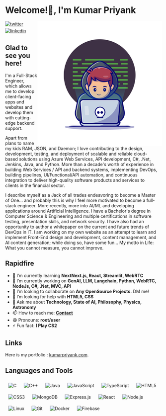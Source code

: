<p align="left">  
  <h1 align="left">Welcome!👋, I'm Kumar Priyank</h1>
</p>
<img align="right" width="400" alt="programmer" src="./public/21004063.jpg">
<p align="left">  
  <a href="https://x.com/Priyank_T3i" target="_blank">
  <img src=https://img.shields.io/badge/twitter-%2300acee.svg?&style=for-the-badge&logo=twitter&logoColor=white alt=twitter style="margin-bottom: 5px;" />
  </a>
  <a href="https://www.linkedin.com/in/priyankt3i" target="_blank">
  <img src=https://img.shields.io/badge/linkedin-%231E77B5.svg?&style=for-the-badge&logo=linkedin&logoColor=white alt=linkedin style="margin-bottom: 5px;" />
  </a> 
</p>
  

## Glad to see you here!  
<p style="margin-right: 10px;" >
  I'm a Full-Stack Engineer, which allows me to develop client-facing apps and websites and develop them with cutting-edge backend support.
</p>
<p style="margin-right: 10px;" >
  Apart from plans to name my kids RAM, JSON, and Daemon; I love contributing to the design, development, testing, and deployment of scalable and reliable cloud-based solutions using Azure Web Services, API development, C#, .Net, Jenkins, Java, and Python. More than a decade's worth of experience in building Web Services / API and backend systems, implementing DevOps, building pipelines, UI/Functional/API automation, and continuous integration to deliver high-quality software products and services to clients in the financial sector.
</p>
<p style="margin-right: 10px;" >
  I describe myself as a Jack of all trades endeavoring to become a Master of One... and probably this is why I feel more motivated to become a full-stack engineer. More recently, more into AI/ML and developing applications around Artificial Intelligence. I have a Bachelor's degree in Computer Science & Engineering and multiple certifications in software testing, presentation skills, and network security. I have also had an opportunity to author a whitepaper on the current and future trends of DevOps in IT. I am working on my own website as an attempt to learn and implement Front-End design and development, content management, and AI content generation; while doing so, have some fun... My motto in Life: What you cannot measure, you cannot improve.
</p>

## Rapidfire  
- 🌱 I’m currently learning <b>NextNext.js, React, Streamlit, WebRTC</b>  
- 🔭 I’m currently working on <b>GenAI, LLM, Langchain, Python, WebRTC, NodeJs, C#, .Net, MVC, API</b>
- 👯 I’m looking to collaborate on <b>Any OpenSource Projects.</b> DM me!
- 🤔 I’m looking for help with <b>HTML5, CSS</b>
- 💬 Ask me about <b>Technology, State of AI, Philosophy, Physics, Astronomy</b>
- 📫 How to reach me: <b>[Contact](https://kumarpriyank.com/#contact)</b>
- 😄 Pronouns: <b>root/user</b>
- ⚡ Fun fact: <b>I Play CS2</b>

## Links

Here is my portfolio : [kumarpriyank.com](https://kumarpriyank.com/).


## Languages and Tools  
<div>  
<img style="margin: 10px" src="https://profilinator.rishav.dev/skills-assets/c-original.svg" alt="C" height="50" />
<img style="margin: 10px" src="https://profilinator.rishav.dev/skills-assets/cplusplus-original.svg" alt="C++" height="50" /> 
<img style="margin: 10px" src="https://profilinator.rishav.dev/skills-assets/java-original-wordmark.svg" alt="Java" height="50" />
<img style="margin: 10px" src="https://profilinator.rishav.dev/skills-assets/javascript-original.svg" alt="JavaScript" height="50" />
<img style="margin: 10px" src="https://profilinator.rishav.dev/skills-assets/typescript-original.svg" alt="TypeScript" height="50" />
<img style="margin: 10px" src="https://profilinator.rishav.dev/skills-assets/html5-original-wordmark.svg" alt="HTML5" height="50" />
<img style="margin: 10px" src="https://profilinator.rishav.dev/skills-assets/css3-original-wordmark.svg" alt="CSS3" height="50" />           
<img style="margin: 10px" src="https://profilinator.rishav.dev/skills-assets/mongodb-original-wordmark.svg" alt="MongoDB" height="50" /> 
<img style="margin: 10px" src="https://profilinator.rishav.dev/skills-assets/express-original-wordmark.svg" alt="Express.js" height="50" /> 
<img style="margin: 10px" src="https://profilinator.rishav.dev/skills-assets/react-original-wordmark.svg" alt="React" height="50" />  
<img style="margin: 10px" src="https://profilinator.rishav.dev/skills-assets/nodejs-original-wordmark.svg" alt="Node.js" height="50" />    
<img style="margin: 10px" src="https://profilinator.rishav.dev/skills-assets/linux-original.svg" alt="Linux" height="50" />  
<img style="margin: 10px" src="https://profilinator.rishav.dev/skills-assets/git-scm-icon.svg" alt="Git" height="50" />
<img style="margin: 10px" src="https://profilinator.rishav.dev/skills-assets/docker-original-wordmark.svg" alt="Docker" height="50" />
<img style="margin: 10px" src="https://profilinator.rishav.dev/skills-assets/firebase.png" alt="Firebase" height="50" />
</div>  

<!-- ## GitHub Stats  
<div><img src="https://github-readme-stats.vercel.app/api?username=ayusshrathore&show_icons=true&count_private=true&hide=issues" style="width: 75%;"/></div>

<div><img align="center" src="https://github-readme-streak-stats.herokuapp.com/?user=ayusshrathore&" alt="ayusshrathore" style="width: 75%;"/></div>

-->
